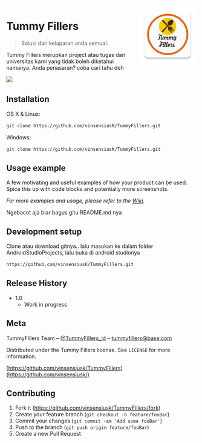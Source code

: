 <img src="app/src/main/ic_launcher-web.png" align="right" width=155dp />

# Tummy Fillers
> Solusi dari kelaparan anda semua!.




Tummy Fillers merupkan project atau tugas dari universitas kami yang tidak boleh diketahui namanya. Anda penasaran? coba cari tahu deh

![](header.png)

## Installation

OS X & Linux:

```sh
git clone https://github.com/vinsensiusK/TummyFillers.git
```

Windows:

```sh
git clone https://github.com/vinsensiusK/TummyFillers.git
```

## Usage example

A few motivating and useful examples of how your product can be used. Spice this up with code blocks and potentially more screenshots.

_For more examples and usage, please refer to the [Wiki][wiki]._

Ngebacot aja biar bagus gitu README.md nya

## Development setup

Clone atau download gitnya.. lalu masukan ke dalam folder AndroidStudioProjects, lalu buka di android studionya

```sh
https://github.com/vinsensiusK/TummyFillers.git
```

## Release History
<!--
* 0.2.1
    * CHANGE: Update docs (module code remains unchanged)
* 0.2.0
    * CHANGE: Remove `setDefaultXYZ()`
    * ADD: Add `init()`
* 0.1.1
    * FIX: Crash when calling `baz()` (Thanks @GenerousContributorName!)
* 0.1.0
    * The first proper release
    * CHANGE: Rename `foo()` to `bar()`
    -->
* 1.0
    * Work in progress

## Meta

TummyFillers Team – [@TummyFillers_id](https://twitter.com/tummyfillers_id) – tummyfillers@base.com

Distributed under the Tummy Fillers license. See ``LICENSE`` for more information.

[https://github.com/vinsensiusk/TummyFillers](https://github.com/vinsensiusk/)

## Contributing

1. Fork it (<https://github.com/vinsensiusk/TummyFillers/fork>)
2. Create your feature branch (`git checkout -b feature/fooBar`)
3. Commit your changes (`git commit -am 'Add some fooBar'`)
4. Push to the branch (`git push origin feature/fooBar`)
5. Create a new Pull Request

<!-- Markdown link & img dfn's -->
[npm-image]: https://img.shields.io/npm/v/datadog-metrics.svg?style=flat-square
[npm-url]: https://npmjs.org/package/datadog-metrics
[npm-downloads]: https://img.shields.io/npm/dm/datadog-metrics.svg?style=flat-square
[travis-image]: https://img.shields.io/travis/dbader/node-datadog-metrics/master.svg?style=flat-square
[travis-url]: https://travis-ci.org/dbader/node-datadog-metrics
[wiki]: https://github.com/yourname/yourproject/wiki
